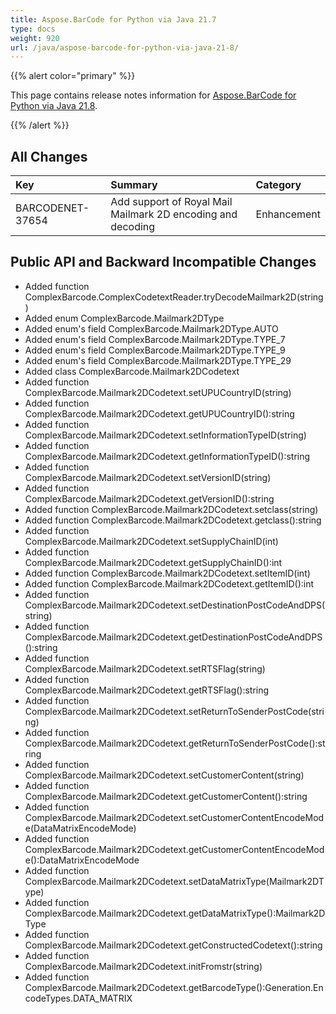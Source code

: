 ```yaml
---
title: Aspose.BarCode for Python via Java 21.7
type: docs
weight: 920
url: /java/aspose-barcode-for-python-via-java-21-8/
---
```


{{% alert color="primary" %}} 

This page contains release notes information for [Aspose.BarCode for Python via Java 21.8](https://downloads.aspose.com/barcode/pythonjava/new-releases/aspose.barcode-for-python-via-java-21.8/).

{{% /alert %}} 
## **All Changes**

|**Key**|**Summary**|**Category**|
| :- | :- | :- |
|BARCODENET-37654|Add support of Royal Mail Mailmark 2D encoding and decoding|Enhancement|

## **Public API and Backward Incompatible Changes**

- Added function  ComplexBarcode.ComplexCodetextReader.tryDecodeMailmark2D(string)
- Added enum ComplexBarcode.Mailmark2DType
- Added enum's field ComplexBarcode.Mailmark2DType.AUTO
- Added enum's field ComplexBarcode.Mailmark2DType.TYPE_7
- Added enum's field ComplexBarcode.Mailmark2DType.TYPE_9
- Added enum's field ComplexBarcode.Mailmark2DType.TYPE_29
- Added class ComplexBarcode.Mailmark2DCodetext
- Added function ComplexBarcode.Mailmark2DCodetext.setUPUCountryID(string)
- Added function ComplexBarcode.Mailmark2DCodetext.getUPUCountryID():string
- Added function ComplexBarcode.Mailmark2DCodetext.setInformationTypeID(string)
- Added function ComplexBarcode.Mailmark2DCodetext.getInformationTypeID():string
- Added function ComplexBarcode.Mailmark2DCodetext.setVersionID(string)
- Added function ComplexBarcode.Mailmark2DCodetext.getVersionID():string
- Added function ComplexBarcode.Mailmark2DCodetext.setclass(string)
- Added function ComplexBarcode.Mailmark2DCodetext.getclass():string
- Added function ComplexBarcode.Mailmark2DCodetext.setSupplyChainID(int)
- Added function ComplexBarcode.Mailmark2DCodetext.getSupplyChainID():int
- Added function ComplexBarcode.Mailmark2DCodetext.setItemID(int)
- Added function ComplexBarcode.Mailmark2DCodetext.getItemID():int
- Added function ComplexBarcode.Mailmark2DCodetext.setDestinationPostCodeAndDPS(string)
- Added function ComplexBarcode.Mailmark2DCodetext.getDestinationPostCodeAndDPS():string
- Added function ComplexBarcode.Mailmark2DCodetext.setRTSFlag(string)
- Added function ComplexBarcode.Mailmark2DCodetext.getRTSFlag():string
- Added function ComplexBarcode.Mailmark2DCodetext.setReturnToSenderPostCode(string)
- Added function ComplexBarcode.Mailmark2DCodetext.getReturnToSenderPostCode():string
- Added function ComplexBarcode.Mailmark2DCodetext.setCustomerContent(string)
- Added function ComplexBarcode.Mailmark2DCodetext.getCustomerContent():string
- Added function ComplexBarcode.Mailmark2DCodetext.setCustomerContentEncodeMode(DataMatrixEncodeMode)
- Added function ComplexBarcode.Mailmark2DCodetext.getCustomerContentEncodeMode():DataMatrixEncodeMode
- Added function ComplexBarcode.Mailmark2DCodetext.setDataMatrixType(Mailmark2DType)
- Added function ComplexBarcode.Mailmark2DCodetext.getDataMatrixType():Mailmark2DType
- Added function ComplexBarcode.Mailmark2DCodetext.getConstructedCodetext():string
- Added function ComplexBarcode.Mailmark2DCodetext.initFromstr(string)
- Added function ComplexBarcode.Mailmark2DCodetext.getBarcodeType():Generation.EncodeTypes.DATA_MATRIX

